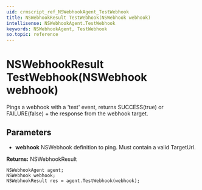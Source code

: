 ```yaml
---
uid: crmscript_ref_NSWebhookAgent_TestWebhook
title: NSWebhookResult TestWebhook(NSWebhook webhook)
intellisense: NSWebhookAgent.TestWebhook
keywords: NSWebhookAgent, TestWebhook
so.topic: reference
---
```


# NSWebhookResult TestWebhook(NSWebhook webhook)

Pings a webhook with a 'test' event, returns SUCCESS(true) or FAILURE(false) + the response from the webhook target.

## Parameters

* **webhook** NSWebhook definition to ping. Must contain a valid TargetUrl.

**Returns:** NSWebhookResult

```crmscript
NSWebhookAgent agent;
NSWebhook webhook;
NSWebhookResult res = agent.TestWebhook(webhook);
```

